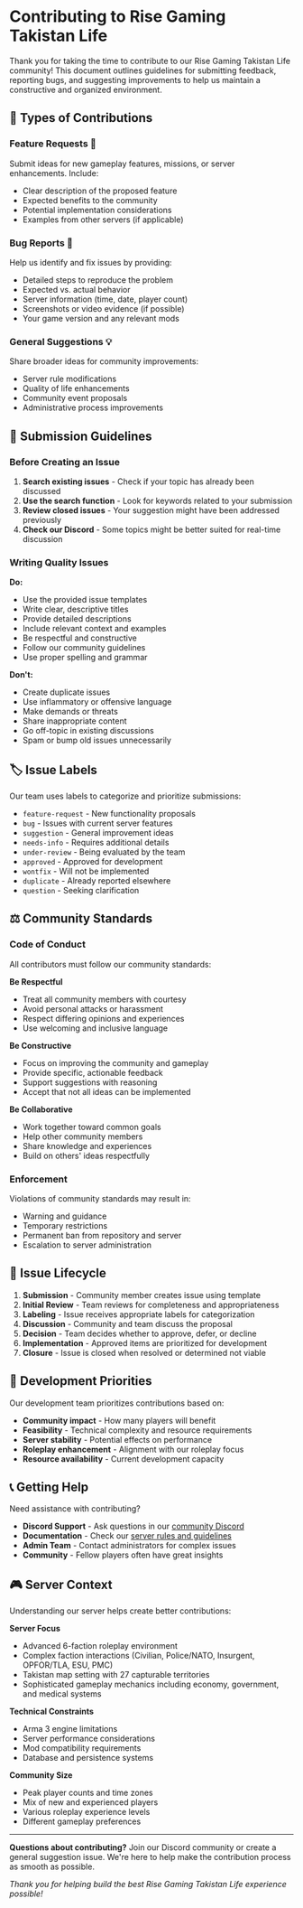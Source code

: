 # Contributing to Rise Gaming Takistan Life

Thank you for taking the time to contribute to our Rise Gaming Takistan Life community! This document outlines guidelines for submitting feedback, reporting bugs, and suggesting improvements to help us maintain a constructive and organized environment.

## 🎯 Types of Contributions

### Feature Requests 🚀
Submit ideas for new gameplay features, missions, or server enhancements. Include:
- Clear description of the proposed feature
- Expected benefits to the community
- Potential implementation considerations
- Examples from other servers (if applicable)

### Bug Reports 🐛
Help us identify and fix issues by providing:
- Detailed steps to reproduce the problem
- Expected vs. actual behavior
- Server information (time, date, player count)
- Screenshots or video evidence (if possible)
- Your game version and any relevant mods

### General Suggestions 💡
Share broader ideas for community improvements:
- Server rule modifications
- Quality of life enhancements  
- Community event proposals
- Administrative process improvements

## 📝 Submission Guidelines

### Before Creating an Issue

1. **Search existing issues** - Check if your topic has already been discussed
2. **Use the search function** - Look for keywords related to your submission
3. **Review closed issues** - Your suggestion might have been addressed previously
4. **Check our Discord** - Some topics might be better suited for real-time discussion

### Writing Quality Issues

**Do:**
- Use the provided issue templates
- Write clear, descriptive titles
- Provide detailed descriptions
- Include relevant context and examples
- Be respectful and constructive
- Follow our community guidelines
- Use proper spelling and grammar

**Don't:**
- Create duplicate issues
- Use inflammatory or offensive language
- Make demands or threats
- Share inappropriate content
- Go off-topic in existing discussions
- Spam or bump old issues unnecessarily

## 🏷️ Issue Labels

Our team uses labels to categorize and prioritize submissions:

- `feature-request` - New functionality proposals
- `bug` - Issues with current server features
- `suggestion` - General improvement ideas
- `needs-info` - Requires additional details
- `under-review` - Being evaluated by the team
- `approved` - Approved for development
- `wontfix` - Will not be implemented
- `duplicate` - Already reported elsewhere
- `question` - Seeking clarification

## ⚖️ Community Standards

### Code of Conduct

All contributors must follow our community standards:

**Be Respectful**
- Treat all community members with courtesy
- Avoid personal attacks or harassment
- Respect differing opinions and experiences
- Use welcoming and inclusive language

**Be Constructive**  
- Focus on improving the community and gameplay
- Provide specific, actionable feedback
- Support suggestions with reasoning
- Accept that not all ideas can be implemented

**Be Collaborative**
- Work together toward common goals
- Help other community members
- Share knowledge and experiences
- Build on others' ideas respectfully

### Enforcement

Violations of community standards may result in:
- Warning and guidance
- Temporary restrictions
- Permanent ban from repository and server
- Escalation to server administration

## 🔄 Issue Lifecycle

1. **Submission** - Community member creates issue using template
2. **Initial Review** - Team reviews for completeness and appropriateness  
3. **Labeling** - Issue receives appropriate labels for categorization
4. **Discussion** - Community and team discuss the proposal
5. **Decision** - Team decides whether to approve, defer, or decline
6. **Implementation** - Approved items are prioritized for development
7. **Closure** - Issue is closed when resolved or determined not viable

## 🚀 Development Priorities

Our development team prioritizes contributions based on:

- **Community impact** - How many players will benefit
- **Feasibility** - Technical complexity and resource requirements
- **Server stability** - Potential effects on performance
- **Roleplay enhancement** - Alignment with our roleplay focus
- **Resource availability** - Current development capacity

## 📞 Getting Help

Need assistance with contributing?

- **Discord Support** - Ask questions in our [community Discord](https://discord.gg/dVWvxEZJBj)
- **Documentation** - Check our [server rules and guidelines](https://github.com/RiseGaming/Takistan-Life-Rules)
- **Admin Team** - Contact administrators for complex issues
- **Community** - Fellow players often have great insights

## 🎮 Server Context

Understanding our server helps create better contributions:

**Server Focus**
- Advanced 6-faction roleplay environment
- Complex faction interactions (Civilian, Police/NATO, Insurgent, OPFOR/TLA, ESU, PMC)
- Takistan map setting with 27 capturable territories
- Sophisticated gameplay mechanics including economy, government, and medical systems

**Technical Constraints**
- Arma 3 engine limitations
- Server performance considerations
- Mod compatibility requirements
- Database and persistence systems

**Community Size**
- Peak player counts and time zones
- Mix of new and experienced players
- Various roleplay experience levels
- Different gameplay preferences

---

**Questions about contributing?** Join our Discord community or create a general suggestion issue. We're here to help make the contribution process as smooth as possible.

*Thank you for helping build the best Rise Gaming Takistan Life experience possible!*